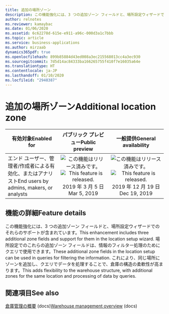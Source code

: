 ```yaml
---
title: 追加の場所ゾーン
description: この機能強化には、3 つの追加ゾーン フィールドと、場所設定ウィザードでのそれらのサポートが含まれています。 場所設定でのこれらの追加ゾーン フィールドは、クエリで使用できます。
author: relnotes
ms.reviewer: kamaybac
ms.date: 01/06/2020
ms.assetid: 6c62278d-615e-e911-a96c-000d3a1c7bbb
ms.topic: article
ms.service: business-applications
ms.author: mirzaab
dynamics365pdf: true
ms.openlocfilehash: 899b85884d43ed008a3ec215568013cc4a3ec930
ms.sourcegitcommit: 7d5d14ac84333ba166265755f410f7e16035a64e
ms.translationtype: HT
ms.contentlocale: ja-JP
ms.lasthandoff: 01/10/2020
ms.locfileid: "2948387"
---
```

# <a name="additional-location-zone"></a><span data-ttu-id="5201d-104">追加の場所ゾーン</span><span class="sxs-lookup"><span data-stu-id="5201d-104">Additional location zone</span></span>


| <span data-ttu-id="5201d-105">有効対象</span><span class="sxs-lookup"><span data-stu-id="5201d-105">Enabled for</span></span>    |  <span data-ttu-id="5201d-106">パブリック プレビュー</span><span class="sxs-lookup"><span data-stu-id="5201d-106">Public preview</span></span> | <span data-ttu-id="5201d-107">一般提供</span><span class="sxs-lookup"><span data-stu-id="5201d-107">General availability</span></span> | 
| ---------- | :----------: |:----------: |
|<span data-ttu-id="5201d-108">エンド ユーザー、管理者/作成者による有効化、またはアナリスト</span><span class="sxs-lookup"><span data-stu-id="5201d-108">End users by admins, makers, or analysts</span></span>|<span data-ttu-id="5201d-109">![この機能はリリース済みです。](/dynamics365-release-plan/media/green-checkmark.png "この機能はリリース済みです。")</span><span class="sxs-lookup"><span data-stu-id="5201d-109">![This feature is released.](/dynamics365-release-plan/media/green-checkmark.png "This feature is released.")</span></span> <span data-ttu-id="5201d-110">2019 年 3 月 5 日</span><span class="sxs-lookup"><span data-stu-id="5201d-110">Mar 5, 2019</span></span>| <span data-ttu-id="5201d-111">![この機能はリリース済みです。](/dynamics365-release-plan/media/green-checkmark.png "この機能はリリース済みです。")</span><span class="sxs-lookup"><span data-stu-id="5201d-111">![This feature is released.](/dynamics365-release-plan/media/green-checkmark.png "This feature is released.")</span></span> <span data-ttu-id="5201d-112">2019 年 12 月 19 日</span><span class="sxs-lookup"><span data-stu-id="5201d-112">Dec 19, 2019</span></span>|






## <a name="feature-details"></a><span data-ttu-id="5201d-113">機能の詳細</span><span class="sxs-lookup"><span data-stu-id="5201d-113">Feature details</span></span>
<!--feature detail start -->
<span data-ttu-id="5201d-114">この機能強化には、3 つの追加ゾーン フィールドと、場所設定ウィザードでのそれらのサポートが含まれています。</span><span class="sxs-lookup"><span data-stu-id="5201d-114">This enhancement includes three additional zone fields and support for them in the location setup wizard.</span></span> <span data-ttu-id="5201d-115">場所設定でのこれらの追加ゾーン フィールドは、情報のフィルター処理のためにクエリで使用できます。</span><span class="sxs-lookup"><span data-stu-id="5201d-115">These additional zone fields in the location setup can be used in queries for filtering the information.</span></span> <span data-ttu-id="5201d-116">これにより、同じ場所にゾーンを追加し、クエリでデータを処理することで、倉庫の構造の柔軟性が高まります。</span><span class="sxs-lookup"><span data-stu-id="5201d-116">This adds flexibility to the warehouse structure, with additional zones for the same location and processing of data by queries.</span></span>
<!--feature detail end -->










## <a name="see-also"></a><span data-ttu-id="5201d-117">関連項目</span><span class="sxs-lookup"><span data-stu-id="5201d-117">See also</span></span>

<span data-ttu-id="5201d-118">[倉庫管理の概要](https://docs.microsoft.com/dynamics365/supply-chain/warehousing/warehouse-management-overview) (docs)</span><span class="sxs-lookup"><span data-stu-id="5201d-118">[Warehouse management overview](https://docs.microsoft.com/dynamics365/supply-chain/warehousing/warehouse-management-overview) (docs)</span></span>
